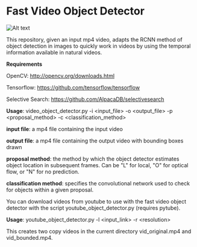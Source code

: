 # Fast Video Object Detector

![Alt text](cat_demo.png=250x250?raw=true "Optional Title")

This repository, given an input mp4 video, adapts the RCNN method of object detection in images to quickly work in videos by using the temporal information available in natural videos.

**Requirements**

OpenCV: http://opencv.org/downloads.html

Tensorflow: https://github.com/tensorflow/tensorflow

Selective Search: https://github.com/AlpacaDB/selectivesearch

**Usage**: video_object_detector.py -i \<input_file> -o \<output_file> -p \<proposal_method> -c \<classification_method>

**input file**: a mp4 file containing the input video

**output file**: a mp4 file containing the output video with bounding boxes drawn

**proposal method**: the method by which the object detector estimates object location in subsequent frames. Can be "L" for local, "O" for optical flow, or "N" for no prediction.

**classification method**: specifies the convolutional network used to check for objects within a given proposal.

You can download videos from youtube to use with the fast video object detector with the script youtube_object_detector.py (requires pytube).

**Usage**: youtube_object_detector.py -l \<input_link> -r \<resolution>

This creates two copy videos in the current directory vid_original.mp4 and vid_bounded.mp4.
